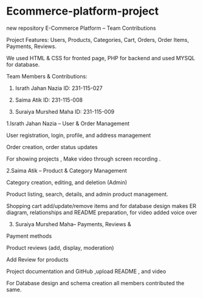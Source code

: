 # Ecommerce-platform-project
new repository
E-Commerce Platform – Team Contributions


Project Features:
Users, Products, Categories, Cart, Orders, Order Items, Payments, Reviews.

We used HTML & CSS for fronted page, PHP for backend and used MYSQL for database.

Team Members & Contributions:

1. Israth Jahan Nazia
ID: 231-115-027

2. Saima Atik 
ID: 231-115-008 

3. Suraiya Murshed Maha
 ID: 231-115-009

1.Israth Jahan Nazia – User & Order Management

User registration, login, profile, and address management

Order creation, order status updates

For showing projects , Make video through screen recording . 

2.Saima Atik – Product & Category Management

Category creation, editing, and deletion (Admin)

Product listing, search, details, and admin product management.

Shopping cart add/update/remove items and for database design makes ER diagram, relationships and 
README preparation, for video added voice over 

3. Suraiya Murshed Maha– Payments, Reviews &  

Payment methods 

Product reviews (add, display, moderation)

Add  Review for products 

Project documentation and GitHub  ,upload README , and video 

For Database design  and schema creation all members contributed the same.
